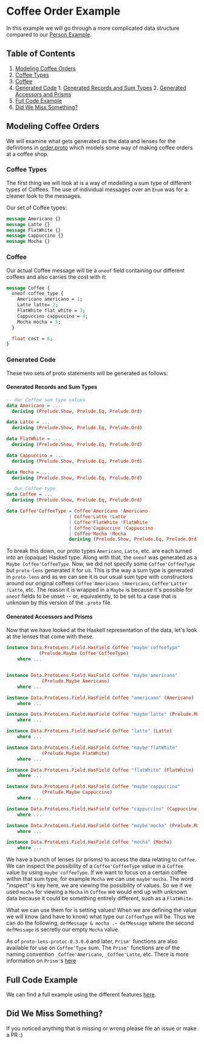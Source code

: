 # Coffee Order Example

In this example we will go through a more complicated data structure compared to our [Person Example](../person/README.md).

## Table of Contents

1. [Modeling Coffee Orders](#modeling-coffee-orders)
  1. [Coffee Types](#coffee-types)
  2. [Coffee](#coffee)
  3. [Generated Code](#generated-code)
    1. [Generated Records and Sum Types](#generated-records-and-sum-types)
    2. [Generated Accessors and Prisms](#generated-accessors-and-prisms)
2. [Full Code Example](#full-code-example)
3. [Did We Miss Something?](#did-we-miss-something)

## Modeling Coffee Orders

We will examine what gets generated as the data and lenses for the definitions in [order.proto](./proto/coffee/order.proto)
which models some way of making coffee orders at a coffee shop.

### Coffee Types
The first thing we will look at is a way of modelling a sum type of different types of Coffees. The use of individual messages over an `Enum` was for a cleaner look to the messages.

Our set of Coffee types:
``` protobuf
message Americano {}
message Latte {}
message FlatWhite {}
message Cappuccino {}
message Mocha {}
```

### Coffee
Our actual Coffee message will be a `oneof` field containing our different coffees and also carries the cost with it:
``` protobuf
message Coffee {
  oneof coffee_type {
    Americano americano = 1;
    Latte latte= 2;
    FlatWhite flat_white = 3;
    Cappuccino cappuccino = 4;
    Mocha mocha = 5;
  }

  float cost = 6;
}

```

### Generated Code
These two sets of proto statements will be generated as follows:

#### Generated Records and Sum Types
``` haskell
-- Our Coffee sum type values
data Americano = ...
  deriving (Prelude.Show, Prelude.Eq, Prelude.Ord)

data Latte = ...
  deriving (Prelude.Show, Prelude.Eq, Prelude.Ord)

data FlatWhite = ...
  deriving (Prelude.Show, Prelude.Eq, Prelude.Ord)

data Cappuccino = ...
  deriving (Prelude.Show, Prelude.Eq, Prelude.Ord)

data Mocha = ...
  deriving (Prelude.Show, Prelude.Eq, Prelude.Ord)
```

``` haskell
-- Our Coffee type
data Coffee = ...
  deriving (Prelude.Show, Prelude.Eq, Prelude.Ord)

data Coffee'CoffeeType = Coffee'Americano !Americano
                       | Coffee'Latte !Latte
                       | Coffee'FlatWhite !FlatWhite
                       | Coffee'Cappuccino !Cappuccino
                       | Coffee'Mocha !Mocha
                       deriving (Prelude.Show, Prelude.Eq, Prelude.Ord)
```

To break this down, our proto types `Americano`, `Latte`, etc. are each turned into an (opaque) Haskell type.  Along with that, the `oneof` was generated as a `Maybe Coffee'CoffeeType`. Now, we did not specify some `Coffee'CoffeeType` but `proto-lens` generated it for us. This is the way a sum type is generated in `proto-lens` and as we can see it is our usual sum type with constructors around our original coffees `Coffee'Americano !Americano`, `Coffee'Latter !Latte`, etc. The reason it is wrapped in a `Maybe` is because it's possible for `oneof` fields to be unset -- or, equivalently, to be set to a case that is unknown by this version of the `.proto` file.

#### Generated Accessors and Prisms

Now that we have looked at the Haskell representation of the data, let's look at the lenses that come with these.

``` haskell
instance Data.ProtoLens.Field.HasField Coffee "maybe'coffeeType"
            (Prelude.Maybe Coffee'CoffeeType)
    where ...


instance Data.ProtoLens.Field.HasField Coffee "maybe'americano"
             (Prelude.Maybe Americano)
    where ...

instance Data.ProtoLens.Field.HasField Coffee "americano" (Americano)
    where ...

instance Data.ProtoLens.Field.HasField Coffee "maybe'latte" (Prelude.Maybe Latte)
    where ...

instance Data.ProtoLens.Field.HasField Coffee "latte" (Latte)
    where ...

instance Data.ProtoLens.Field.HasField Coffee "maybe'flatWhite"
             (Prelude.Maybe FlatWhite)
    where ...

instance Data.ProtoLens.Field.HasField Coffee "flatWhite" (FlatWhite)
    where ...

instance Data.ProtoLens.Field.HasField Coffee "maybe'cappuccino"
             (Prelude.Maybe Cappuccino)
    where ...

instance Data.ProtoLens.Field.HasField Coffee "cappuccino" (Cappuccino)
    where ...

instance Data.ProtoLens.Field.HasField Coffee "maybe'mocha" (Prelude.Maybe Mocha)
    where ...

instance Data.ProtoLens.Field.HasField Coffee "mocha" (Mocha)
    where ...
```

We have a bunch of lenses (or prisms) to access the data relating to `Coffee`. We can inspect the possibility of a `Coffee'CoffeeType` value in a `Coffee` value by using `maybe'coffeeType`. If we want to focus on a certain coffee within that sum type, for example `Mocha` we can use `maybe'mocha`. The word "inspect" is key here, we are viewing the possibility of values. So we if we used `mocha` for viewing a `Mocha` in `Coffee` we would end up with unknown data because it could be something entirely different, such as a `FlatWhite`.<br>

What we can use them for is setting values! When we are defining the value we will know (and have to know) what type our `CoffeeType` will be. Thus we can do the following, `defMessage & mocha .~ defMessage` where the second `defMessage` is secretly our empty `Mocha` value.<br>

As of `proto-lens-protoc-0.3.0.0` and later, `Prism'` functions are also available for use on `Coffee'Type` sum. The `Prism'` functions are of the naming convention `_Coffee'Americano`, `_Coffee'Latte`, etc. There is more information on `Prism'`s [here](../../docs/tutorial.md#oneof-generation)

## Full Code Example

We can find a full example using the different features [here](./src/Main.hs).

## Did We Miss Something?

If you noticed anything that is missing or wrong please file an issue or make a PR :)
